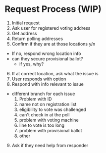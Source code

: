 # Request Process (WIP)
1. Initial request
2. Ask user for registered voting address
3. Get address
4. Return polling addresses
5. Confirm if they are at those locations y/n
  - If no, respond wrong location info
  - can they secure provisional ballot?
    - if yes, why?
6. If at correct location, ask what the issue is
7. User responds with option
8. Respond with info relevant to issue
  - different branch for each issue
    1. Problem with ID
    2. name not on registration list
    3. eligibility to vote was challenged
    4. can't check in at the poll
    5. problem with voting machine
    6. line to vote is too long
    7. problem with provisional ballot
    8. other
9. Ask if they need help from responder
